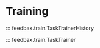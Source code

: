 # Training

::: feedbax.train.TaskTrainerHistory

::: feedbax.train.TaskTrainer

<!-- ::: feedbax.train.SimpleTrainer -->

<!-- feedbax.train.ActivityDependentWeightUpdate -->